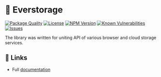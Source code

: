 # 💾 Everstorage

<!--Badges-->

 [![Package Quality](https://packagequality.com/shield/everstorage.svg)](https://packagequality.com/#?package=everstorage)
 [![License](https://img.shields.io/github/license/hejny/everstorage.svg?style=flat)](https://raw.githubusercontent.com/hejny/everstorage/master/LICENSE)
 [![NPM Version](https://badge.fury.io/js/@hejny%2Feverstorage.svg)](https://www.npmjs.com/package/@hejny/everstorage)
 [![Known Vulnerabilities](https://snyk.io/test/github/hejny/everstorage/badge.svg)](https://snyk.io/test/github/hejny/everstorage)
 [![Issues](https://img.shields.io/github/issues/hejny/everstorage.svg?style=flat)](https://github.com/hejny/everstorage/issues)

<!--/Badges-->

The library was written for uniting API of various browser and cloud storage services.

## 🔗 Links

- Full [documentation](https://hejny.github.io/everstorage/)
